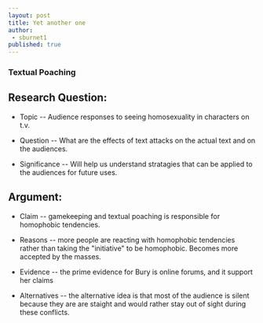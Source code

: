 ```yaml
---
layout: post
title: Yet another one
author: 
 - sburnet1
published: true
---
```


### Textual Poaching 

## Research Question:

- Topic -- Audience responses to seeing homosexuality in characters on t.v. 

- Question -- What are the effects of text attacks on the actual text and on the audiences.

- Significance -- Will help us understand stratagies that can be applied to the audiences for future uses. 


## Argument:

- Claim -- gamekeeping and textual poaching is responsible for homophobic tendencies. 

- Reasons -- more people are reacting with homophobic tendencies rather than taking the "initiative" to be homophobic. Becomes more accepted by the masses. 

- Evidence -- the prime evidence for Bury is online forums, and it support her claims

- Alternatives -- the alternative idea is that most of the audience is silent because they are are staight and would rather stay out of sight during these conflicts.


